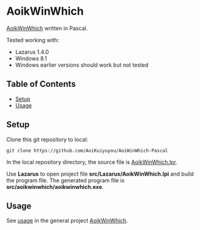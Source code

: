 # AoikWinWhich
[AoikWinWhich](https://github.com/AoiKuiyuyou/AoikWinWhich) written in Pascal.

Tested working with:
- Lazarus 1.4.0
- Windows 8.1
- Windows earlier versions should work but not tested

## Table of Contents
- [Setup](#setup)
- [Usage](#usage)

## Setup
Clone this git repository to local:
```
git clone https://github.com/AoiKuiyuyou/AoiWinWhich-Pascal
```

In the local repository directory, the source file is
[AoikWinWhich.lpr](/src/aoikwinwhich/AoikWinWhich.lpr).

Use **Lazarus** to open project file **src/Lazarus/AoikWinWhich.lpi** and build
the program file. The generated program file is **src/aoikwinwhich/aoikwinwhich.exe**.

## Usage
See [usage](https://github.com/AoiKuiyuyou/AoikWinWhich#how-to-use) in the
general project [AoikWinWhich](https://github.com/AoiKuiyuyou/AoikWinWhich).

